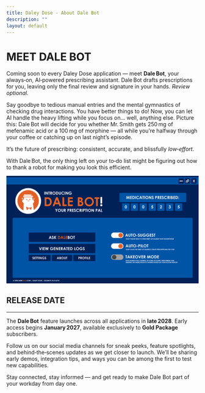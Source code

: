 ```yaml
---
title: Daley Dose - About Dale Bot
description: ""
layout: default
---
```


# **MEET DALE BOT**  

Coming soon to every Daley Dose application — meet **Dale Bot**, your always‑on, AI‑powered prescribing assistant. Dale Bot drafts prescriptions for you, leaving only the final review and signature in your hands. _Review optional._

Say goodbye to tedious manual entries and the mental gymnastics of checking drug interactions. You have better things to do! Now, you can let AI handle the heavy lifting while you focus on… well, anything else. Picture this: Dale Bot will decide for you whether Mr. Smith gets 250 mg of mefenamic acid or a 100 mg of morphine — all while you’re halfway through your coffee or catching up on last night’s episode. 

It’s the future of prescribing: consistent, accurate, and blissfully _low‑effort_.  

With Dale Bot, the only thing left on your to‑do list might be figuring out how to thank a robot for making you look this efficient.

![Dale Bot](/assets/images/daley-dose-dale-bot.png)  


## **RELEASE DATE**
---

The **Dale Bot** feature launches across all applications in **late 2028**. Early access begins **January 2027**, available exclusively to **Gold Package** subscribers. 

Follow us on our social media channels for sneak peeks, feature spotlights, and behind‑the‑scenes updates as we get closer to launch. We’ll be sharing early demos, integration tips, and ways you can be among the first to test new capabilities.

Stay connected, stay informed — and get ready to make Dale Bot part of your workday from day one.
